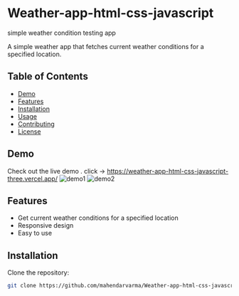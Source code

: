 # Weather-app-html-css-javascript
simple weather condition testing app

A simple weather app that fetches current weather conditions for a specified location.

## Table of Contents 

- [Demo](#demo)
- [Features](#features)
- [Installation](#installation)
- [Usage](#usage)
- [Contributing](#contributing)
- [License](#license)

## Demo

Check out the live demo .
click -> https://weather-app-html-css-javascript-three.vercel.app/
![demo1](https://github.com/mahendarvarma/Weather-app-html-css-javascript/assets/68676061/e6d03e77-941f-46fc-a1d2-3d57f49ff5cf)
![demo2](https://github.com/mahendarvarma/Weather-app-html-css-javascript/assets/68676061/20f16877-dc70-4351-a709-2f43702656b6)

## Features

- Get current weather conditions for a specified location
- Responsive design
- Easy to use

## Installation

Clone the repository:

```bash
git clone https://github.com/mahendarvarma/Weather-app-html-css-javascript.git

